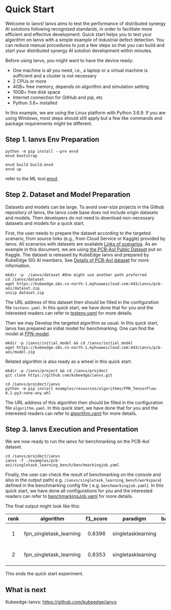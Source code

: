 # Quick Start

Welcome to Ianvs! Ianvs aims to test the performance of distributed synergy AI solutions following recognized standards, 
in order to facilitate more efficient and effective development. Quick start helps you to test your algorithm on Ianvs 
with a simple example of industrial defect detection. You can reduce manual procedures to just a few steps so that you can 
build and start your distributed synergy AI solution development within minutes. 

Before using Ianvs, you might want to have the device ready: 
- One machine is all you need, i.e., a laptop or a virtual machine is sufficient and a cluster is not necessary
- 2 CPUs or more
- 4GB+ free memory, depends on algorithm and simulation setting
- 10GB+ free disk space
- Internet connection for GitHub and pip, etc
- Python 3.6+ installed
  
In this example, we are using the Linux platform with Python 3.6.9. If you are using Windows, most steps should still apply but a few like commands and package requirements might be different. 

## Step 1. Ianvs Env Preparation

``` shell
python -m pip install --pre envd
envd bootstrap

envd build build.envd
envd up
```
refer to the ML tool [envd](https://envd.tensorchord.ai/guide/getting-started.html).


## Step 2. Dataset and Model Preparation

Datasets and models can be large. To avoid over-size projects in the Github repository of Ianvs, the Ianvs code base does
not include origin datasets and models. Then developers do not need to download non-necessary datasets and models for a
quick start.

First, the user needs to prepare the dataset according to the targeted scenario, from source links (e.g., from Cloud
Service or Kaggle) provided by Ianvs. All scenarios with datasets are available [Links of scenarios](https://ianvs.readthedocs.io/en/latest/proposals/scenarios/industrial-defect-detection/pcb-aoi.html#). As an example in
this document, we are using [the PCB-AoI Public Dataset](https://ianvs.readthedocs.io/en/latest/proposals/scenarios/industrial-defect-detection/pcb-aoi.html#) put on Kaggle. The dataset is released by KubeEdge Ianvs and prepared by KubeEdge SIG AI members.
See [Details of PCB-AoI dataset](https://ianvs.readthedocs.io/en/latest/proposals/scenarios/industrial-defect-detection/pcb-aoi.html#) for more information.

``` shell
mkdir -p  /ianvs/dataset #One might use another path preferred
cd /ianvs/dataset
wget https://kubeedge.obs.cn-north-1.myhuaweicloud.com:443/ianvs/pcb-aoi/dataset.zip
unzip dataset.zip
```

The URL address of this dataset then should be filled in the configuration file ``testenv.yaml``. In this quick start,
we have done that for you and the interested readers can refer to [testenv.yaml](https://ianvs.readthedocs.io/en/latest/guides/how-to-test-algorithms.html#step-1-test-environment-preparation) for more details.

<!-- Please put the downloaded dataset on the above dataset path, e.g., `/ianvs/dataset`. One can transfer the dataset to the path, e.g., on a remote Linux system using [XFTP].  -->

Then we may Develop the targeted algorithm as usual. In this quick start, Ianvs has prepared an initial model for
benchmarking. One can find the model at [FPN-model](https://kubeedge.obs.cn-north-1.myhuaweicloud.com:443/ianvs/pcb-aoi/model.zip).


``` shell
mkdir -p /ianvs/initial_model && cd /ianvs/initial_model
wget https://kubeedge.obs.cn-north-1.myhuaweicloud.com:443/ianvs/pcb-aoi/model.zip
```

<!-- Please put the downloaded model on the above model path, e.g., `/ianvs/initial_model`. One can transfer the model to the path, e.g., on remote a Linux system using [XFTP].  -->

Related algorithm is also ready as a wheel in this quick start. 
``` shell
mkdir -p /ianvs/project && cd /ianvs/projdect
git clone https://github.com/kubeedge/ianvs.git

cd /ianvs/projdect/ianvs
python -m pip install examples/resources/algorithms/FPN_TensorFlow-0.1-py3-none-any.whl
```

The URL address of this algorithm then should be filled in the configuration file ``algorithm.yaml``. In this quick
start, we have done that for you and the interested readers can refer to [algorithm.yaml](https://ianvs.readthedocs.io/en/latest/guides/how-to-test-algorithms.html#step-1-test-environment-preparation) for more details.

## Step 3. Ianvs Execution and Presentation

We are now ready to run the ianvs for benchmarking on the PCB-AoI dataset. 

``` shell
cd /ianvs/projdect/ianvs
ianvs -f ./examples/pcb-aoi/singletask_learning_bench/benchmarkingjob.yaml
```

Finally, the user can check the result of benchmarking on the console and also in the output path(
e.g. `/ianvs/singletask_learning_bench/workspace`) defined in the benchmarking config file (
e.g. `benchmarkingjob.yaml`). In this quick start, we have done all configurations for you and the interested readers
can refer to [benchmarkingJob.yaml](https://ianvs.readthedocs.io/en/latest/guides/how-to-test-algorithms.html#step-1-test-environment-preparation) for more details.

The final output might look like this:   

|rank  |algorithm                |f1_score  |paradigm            |basemodel  |learning_rate  |momentum  |time                     |url                                                                                                                             |
|:----:|:-----------------------:|:--------:|:------------------:|:---------:|:-------------:|:--------:|:------------------------|:-------------------------------------------------------------------------------------------------------------------------------|
|1     |fpn_singletask_learning  | 0.8396   |singletasklearning  | FPN       | 0.1           | 0.5      | 2022-07-07 20:33:53     |/ianvs/pcb-aoi/singletask_learning_bench/workspace/benchmarkingjob/fpn_singletask_learning/49eb5ffd-fdf0-11ec-8d5d-fa163eaa99d5 |
|2     |fpn_singletask_learning  | 0.8353   |singletasklearning  | FPN       | 0.1           | 0.95     | 2022-07-07 20:31:08     |/ianvs/pcb-aoi/singletask_learning_bench/workspace/benchmarkingjob/fpn_singletask_learning/49eb5ffc-fdf0-11ec-8d5d-fa163eaa99d5 |

This ends the quick start experiment.

## What is next
Kubeedge-Ianvs: https://github.com/kubeedge/ianvs
